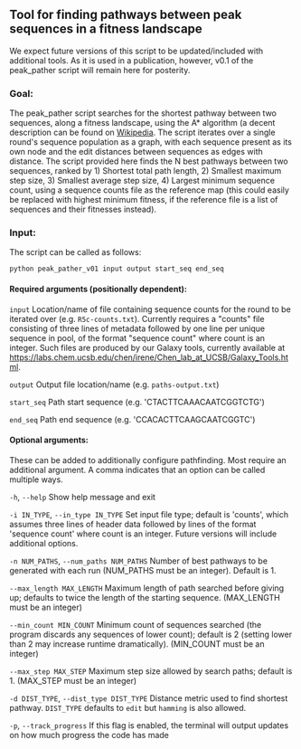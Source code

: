 
## Tool for finding pathways between peak sequences in a fitness landscape

We expect future versions of this script to be updated/included with additional tools. As it is used in a publication, however, v0.1 of the peak_pather script will remain here for posterity.

### Goal:

The peak_pather script searches for the shortest pathway between two sequences, along a fitness landscape, using the A* algorithm (a decent description can be found on [Wikipedia](https://en.wikipedia.org/wiki/A*_search_algorithm). The script iterates over a single round's sequence population as a graph, with each sequence present as its own node and the edit distances between sequences as edges with distance. The script provided here finds the N best pathways between two sequences, ranked by 1) Shortest total path length, 2) Smallest maximum step size, 3) Smallest average step size, 4) Largest minimum sequence count, using a sequence counts file as the reference map (this could easily be replaced with highest minimum fitness, if the reference file is a list of sequences and their fitnesses instead).

### Input:

The script can be called as follows:

```
python peak_pather_v01 input output start_seq end_seq
```
#### Required arguments (positionally dependent):
`input`                 Location/name of file containing sequence counts for the round to be iterated over (e.g. `R5c-counts.txt`). Currently requires a "counts" file consisting of three lines of metadata followed by  one line per unique sequence in pool, of the format "sequence count" where count is an integer. Such files are produced by our Galaxy tools, currently available at https://labs.chem.ucsb.edu/chen/irene/Chen_lab_at_UCSB/Galaxy_Tools.html. 

`output`                Output file location/name (e.g. `paths-output.txt`)

`start_seq`             Path start sequence (e.g. 'CTACTTCAAACAATCGGTCTG')

`end_seq`               Path end sequence (e.g. 'CCACACTTCAAGCAATCGGTC')
  

#### Optional arguments:
These can be added to additionally configure pathfinding. Most require an additional argument. A comma indicates that an option can be called multiple ways.

 `-h`, `--help`            Show help message and exit

  `-i IN_TYPE`, `--in_type IN_TYPE`
                        Set input file type; default is 'counts', which
                        assumes three lines of header data followed by lines
                        of the format 'sequence count' where count is an
                        integer. Future versions will include additional options.
                        
  `-n NUM_PATHS`, `--num_paths NUM_PATHS`
                        Number of best pathways to be generated with each run (NUM_PATHS must be an integer). Default is 1.
                        
 `--max_length MAX_LENGTH`
                        Maximum length of path searched before giving up;
                        defaults to twice the length of the starting sequence. (MAX_LENGTH must be an integer)
 
 `--min_count MIN_COUNT`
                        Minimum count of sequences searched (the program
                        discards any sequences of lower count); default is 2
                        (setting lower than 2 may increase runtime
                        dramatically). (MIN_COUNT must be an integer)
  
  `--max_step MAX_STEP`   Maximum step size allowed by search paths; default is
                        1. (MAX_STEP must be an integer)
  
  `-d DIST_TYPE`, `--dist_type DIST_TYPE`
                        Distance metric used to find shortest pathway. `DIST_TYPE`
                        defaults to `edit` but `hamming` is also allowed.
  
  `-p`, `--track_progress`  If this flag is enabled, the terminal will output updates
                        on how much progress the code has made
